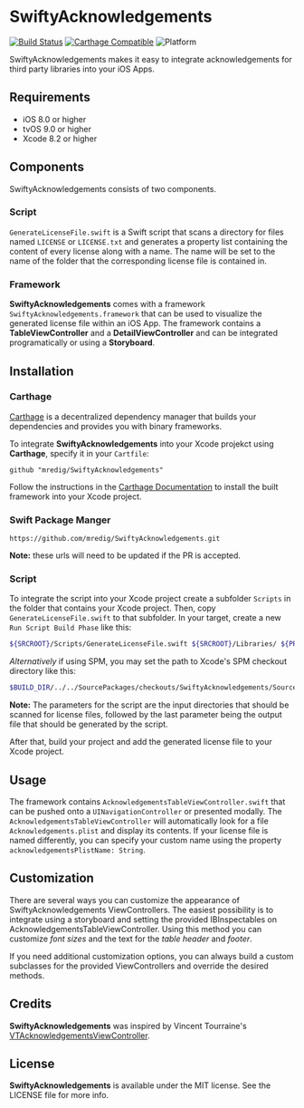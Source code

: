 # SwiftyAcknowledgements
[![Build Status](https://travis-ci.org/mathiasnagler/SwiftyAcknowledgements.svg?branch=develop)](https://travis-ci.org/mathiasnagler/SwiftyAcknowledgements)
[![Carthage Compatible](https://img.shields.io/badge/Carthage-compatible-4BC51D.svg?style=flat)](https://github.com/Carthage/Carthage)
![Platform](https://img.shields.io/badge/platform-iOS%20%7C%20tvOS-lightgrey.svg)

SwiftyAcknowledgements makes it easy to integrate acknowledgements for third party libraries into your iOS Apps.

## Requirements

- iOS 8.0 or higher
- tvOS 9.0 or higher
- Xcode 8.2 or higher

## Components

SwiftyAcknowledgements consists of two components.

### Script

`GenerateLicenseFile.swift` is a Swift script that scans a directory for files named `LICENSE` or `LICENSE.txt` and generates a property list containing the content of every license along with a name. The name will be set to the name of the folder that the corresponding license file is contained in.

### Framework

**SwiftyAcknowledgements** comes with a framework `SwiftyAcknowledgements.framework` that can be used to visualize the generated license file within an iOS App. The framework contains a **TableViewController** and a **DetailViewController** and can be integrated programatically or using a **Storyboard**.

## Installation

### Carthage

[Carthage](https://github.com/Carthage/Carthage) is a decentralized dependency manager that builds your dependencies and provides you with binary frameworks.

To integrate **SwiftyAcknowledgements** into your Xcode projekct using **Carthage**, specify it in your `Cartfile`:

```
github "mredig/SwiftyAcknowledgements"
```

Follow the instructions in the [Carthage Documentation](https://github.com/Carthage/Carthage) to install the built framework into your Xcode project.

### Swift Package Manger
```
https://github.com/mredig/SwiftyAcknowledgements.git
```
**Note:** these urls will need to be updated if the PR is accepted.

### Script

To integrate the script into your Xcode project create a subfolder `Scripts` in the folder that contains your Xcode project. Then, copy `GenerateLicenseFile.swift` to that subfolder. In your target, create a new `Run Script Build Phase` like this:

```sh
${SRCROOT}/Scripts/GenerateLicenseFile.swift ${SRCROOT}/Libraries/ ${PROJECT_DIR}/iOS\ Example/Acknowledgements.plist
```
*Alternatively* if using SPM, you may set the path to Xcode's SPM checkout directory like this:

```sh
$BUILD_DIR/../../SourcePackages/checkouts/SwiftyAcknowledgements/Sources/GenerateLicenseFile/main.swift $BUILD_DIR/../../SourcePackages/checkouts ${SRCROOT}/Carthage/Checkouts ${PROJECT_DIR}/Poop/Acknowledgements.plist
```

**Note:** The parameters for the script are the input directories that should be scanned for license files, followed by the last parameter being the output file that should be generated by the script.

After that, build your project and add the generated license file to your Xcode project.

## Usage

The framework contains `AcknowledgementsTableViewController.swift` that can be pushed onto a `UINavigationController` or presented modally. The `AcknowledgementsTableViewController` will automatically look for a file `Acknowledgements.plist` and display its contents. If your license file is named differently, you can specify your custom name using the property `acknowledgementsPlistName: String`.

## Customization

There are several ways you can customize the appearance of SwiftyAcknowledgements ViewControllers. The easiest possibility is to integrate using a storyboard and setting the provided IBInspectables on AcknowledgementsTableViewController. Using this method you can customize *font sizes* and the text for the *table header* and *footer*.

If you need additional customization options, you can always build a custom subclasses for the provided ViewControllers and override the desired methods.

## Credits

**SwiftyAcknowledgements** was inspired by Vincent Tourraine's [VTAcknowledgementsViewController](https://github.com/vtourraine/VTAcknowledgementsViewController).

## License

**SwiftyAcknowledgements** is available under the MIT license. See the LICENSE file for more info.

